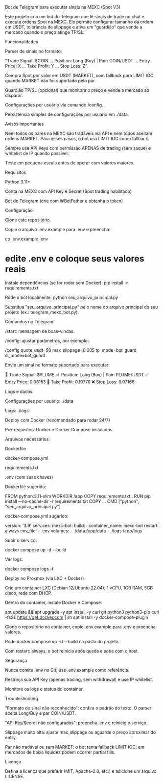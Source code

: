 Bot de Telegram para executar sinais na MEXC (Spot V3)

Este projeto cria um bot do Telegram que lê sinais de trade no chat e executa ordens Spot na MEXC.
Ele permite configurar tamanho da ordem em USDT, tolerância de slippage e ativa um "guardião" que vende a mercado quando o preço atinge TP/SL.

Funcionalidades

Parser de sinais no formato:

"Trade Signal: $COIN ... Position: Long (Buy) | Pair: COIN/USDT ... Entry Price: X ... Take Profit: Y ... Stop Loss: Z".

Compra Spot por valor em USDT (MARKET), com fallback para LIMIT IOC quando MARKET não for suportado pelo par.

Guardião TP/SL (opcional) que monitora o preço e vende a mercado ao disparar.

Configurações por usuário via comando /config.

Persistência simples de configurações por usuário em ./data.

Avisos importantes

Nem todos os pares na MEXC são tradáveis via API e nem todos aceitam ordens MARKET. Para esses casos, o bot usa LIMIT IOC como fallback.

Sempre use API Keys com permissão APENAS de trading (sem saque) e whitelist de IP quando possível.

Teste em pequena escala antes de operar com valores maiores.

Requisitos

Python 3.11+

Conta na MEXC com API Key e Secret (Spot trading habilitado)

Bot do Telegram (crie com @BotFather e obtenha o token)

Configuração

Clone este repositório.

Copie o arquivo .env.example para .env e preencha:

cp .env.example .env
# edite .env e coloque seus valores reais

Instale dependências (se for rodar sem Docker):
pip install -r requirements.txt

Rode o bot localmente:
python seu_arquivo_principal.py


Substitua "seu_arquivo_principal.py" pelo nome do arquivo principal do seu projeto (ex.: telegram_mexc_bot.py).

Comandos no Telegram

/start: mensagem de boas-vindas.

/config: ajustar parâmetros, por exemplo:

/config quote_usdt=50 max_slippage=0.005 tp_mode=bot_guard sl_mode=bot_guard

Envie um sinal no formato suportado para executar:

💎 Trade Signal: $PLUME
📊 Position: Long (Buy) | Pair: PLUME/USDT
✅ Entry Price: 0.08153
🎯 Take Profit: 0.10770
❌ Stop Loss: 0.07166

Logs e dados

Configurações por usuário: ./data

Logs: ./logs

Deploy com Docker (recomendado para rodar 24/7)

Pré-requisitos: Docker e Docker Compose instalados.

Arquivos necessários:

Dockerfile

docker-compose.yml

requirements.txt

.env (com suas chaves)

Dockerfile sugerido:

FROM python:3.11-slim
WORKDIR /app
COPY requirements.txt .
RUN pip install --no-cache-dir -r requirements.txt
COPY . .
CMD ["python", "seu_arquivo_principal.py"]


docker-compose.yml sugerido:

version: '3.9'
services:
  mexc-bot:
    build: .
    container_name: mexc-bot
    restart: always
    env_file:
      - .env
    volumes:
      - ./data:/app/data
      - ./logs:/app/logs


Subir o serviço:

docker compose up -d --build


Ver logs:

docker compose logs -f

Deploy no Proxmox (via LXC + Docker)

Crie um container LXC (Debian 12/Ubuntu 22.04), 1 vCPU, 1GB RAM, 5GB disco, rede com DHCP.

Dentro do container, instale Docker e Compose:

apt update && apt upgrade -y
apt install -y curl git python3 python3-pip
curl -fsSL https://get.docker.com | sh
apt install -y docker-compose-plugin


Clone o repositório no container, copie .env.example para .env e preencha valores.

Rode docker compose up -d --build na pasta do projeto.

Com restart: always, o bot reinicia após queda e sobe com o host.

Segurança

Nunca comite .env no Git; use .env.example como referência.

Restrinja sua API Key (apenas trading, sem withdrawal) e use IP whitelist.

Monitore os logs e status do container.

Troubleshooting

"Formato de sinal não reconhecido": confira o padrão do texto. O parser aceita Long/Buy e par COIN/USDT.

"API Key/Secret não configurados": preencha .env e reinicie o serviço.

Slippage muito alta: ajuste max_slippage ou aguarde o preço aproximar do entry.

Par não tradável ou sem MARKET: o bot tenta fallback LIMIT IOC; em mercados de baixa liquidez podem ocorrer partial fills.

Licença

Defina a licença que preferir (MIT, Apache-2.0, etc.) e adicione um arquivo LICENSE.